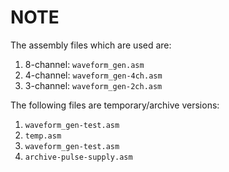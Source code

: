 # NOTE

The assembly files which are used are: 
1. 8-channel: `waveform_gen.asm`
2. 4-channel: `waveform_gen-4ch.asm`
3. 3-channel: `waveform_gen-2ch.asm`

The following files are temporary/archive versions:
1. `waveform_gen-test.asm`
2. `temp.asm`
3. `waveform_gen-test.asm`
4. `archive-pulse-supply.asm`
